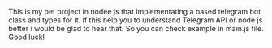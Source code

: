 This is my pet project in nodee js that implementating a based telegram bot class and types for it.
If this help you to understand Telegram API or node js better i would be glad to hear that.
So you can check example in main.js file.
Good luck!
